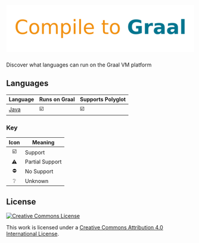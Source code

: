 # ![Compile to Graal](compile-to-graal.svg.png)

Discover what languages can run on the Graal VM platform

## Languages

| Language                 | Runs on Graal           | Supports Polyglot       |
| ------------------------ | ----------------------- | ----------------------- |
| [Java](language/Java.md) | :ballot_box_with_check: | :ballot_box_with_check: |

### Key

|          Icon           | Meaning         |
| :---------------------: | --------------- |
| :ballot_box_with_check: | Support         |
|        :warning:        | Partial Support |
|       :no_entry:        | No Support      |
|     :grey_question:     | Unknown         |

## License

[![Creative Commons License](https://mirrors.creativecommons.org/presskit/buttons/88x31/svg/by.svg)](http://creativecommons.org/licenses/by/4.0)

This work is licensed under a [Creative Commons Attribution 4.0 International License](http://creativecommons.org/licenses/by/4.0).
